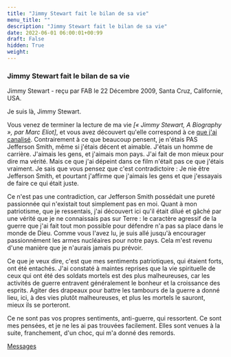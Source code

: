 ```yaml
---
title: "Jimmy Stewart fait le bilan de sa vie"
menu_title: ""
description: "Jimmy Stewart fait le bilan de sa vie"
date: 2022-06-01 06:00:01+00:99
draft: False
hidden: True
weight:
---
```

### Jimmy Stewart fait le bilan de sa vie

Jimmy Stewart - reçu par FAB le 22 Décembre 2009, Santa Cruz, Californie, USA.

Je suis là, Jimmy Stewart.

Vous venez de terminer la lecture de ma vie *[« Jimmy Stewart, A Biography », par Marc Eliot]*, et vous avez découvert qu'elle correspond à ce [que j'ai canalisé](/fr-contemporary-messages/fr-contemporary-messages-by-date-order/fr-contemporary-messages-2009/fr-2009-2-12-1-fab-jimmy-stewart/). Contrairement à ce que beaucoup pensent, je n'étais PAS Jefferson Smith, même si j'étais décent et aimable. J'étais un homme de carrière. J'aimais les gens, et j'aimais mon pays. J'ai fait de mon mieux pour dire ma vérité. Mais ce que j'ai dépeint dans ce film n'était pas ce que j'étais vraiment. Je sais que vous pensez que c'est contradictoire : Je nie être Jefferson Smith, et pourtant j'affirme que j'aimais les gens et que j'essayais de faire ce qui était juste.

Ce n'est pas une contradiction, car Jefferson Smith possédait une pureté passionnée qui n'existait tout simplement pas en moi. Quant à mon patriotisme, que je ressentais, j'ai découvert ici qu'il était dilué et gâché par une vérité que je ne connaissais pas sur Terre : le caractère agressif de la guerre que j'ai fait tout mon possible pour défendre n'a pas sa place dans le monde de Dieu. Comme vous l'avez lu, je suis allé jusqu'à encourager passionnément les armes nucléaires pour notre pays. Cela m'est revenu d'une manière que je n'aurais jamais pu prévoir.

Ce que je veux dire, c'est que mes sentiments patriotiques, qui étaient forts, ont été entachés. J'ai constaté à maintes reprises que la vie spirituelle de ceux qui ont été des soldats mortels est des plus malheureuses, car les activités de guerre entravent généralement le bonheur et la croissance des esprits. Agiter des drapeaux pour battre les tambours de la guerre a donné lieu, ici, à des vies plutôt malheureuses, et plus les mortels le sauront, mieux ils se porteront.

Ce ne sont pas vos propres sentiments, anti-guerre, qui ressortent. Ce sont mes pensées, et je ne les ai pas trouvées facilement. Elles sont venues à la suite, franchement, d'un choc, qui m'a donné des remords.

[Messages](/fr-contemporary-messages/fr-contemporary-messages-by-date-order/fr-contemporary-messages-2009)